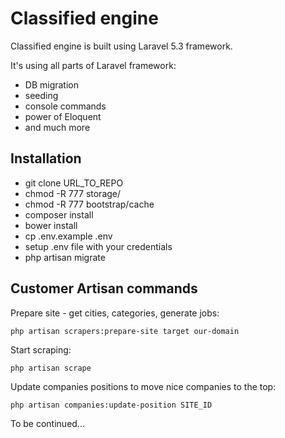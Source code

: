 # Classified engine

Classified engine is built using Laravel 5.3 framework.

It's using all parts of Laravel framework:

- DB migration
- seeding 
- console commands
- power of Eloquent
- and much more

## Installation

- git clone URL_TO_REPO
- chmod -R 777 storage/
- chmod -R 777 bootstrap/cache
- composer install
- bower install
- cp .env.example .env
- setup .env file with your credentials
- php artisan migrate

## Customer Artisan commands

Prepare site - get cities, categories, generate jobs:

`
php artisan scrapers:prepare-site target our-domain
`

Start scraping:

`
php artisan scrape
`

Update companies positions to move nice companies to the top:

`
php artisan companies:update-position SITE_ID
`

To be continued...